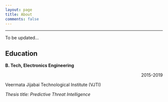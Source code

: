 ```yaml
---
layout: page
title: About
comments: false
---
```


---

To be updated...

Education
---------

    
**B. Tech, Electronics Engineering** <p align="right">2015-2019</p>

Veermata Jijabai Technological Institute (VJTI)

*Thesis title: Predictive Threat Intelligence*